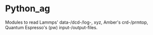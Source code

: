 # Python_ag
Modules to read Lammps' data-/dcd-/log-, xyz, Amber's crd-/prmtop, Quantum Espresso's (pw) input-/output-files.
